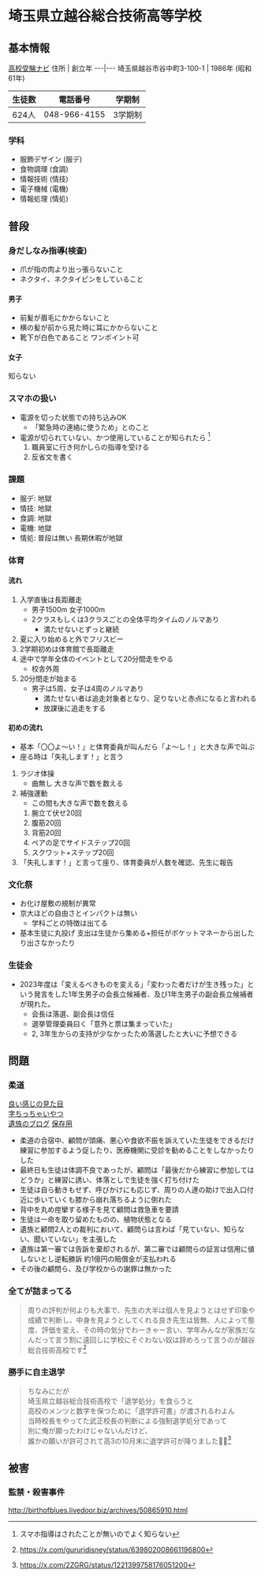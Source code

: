 # 埼玉県立越谷総合技術高等学校
## 基本情報
[高校受験ナビ](https://saitama-np-jukennavi.com/school/%e7%9c%8c%e7%ab%8b%e8%b6%8a%e8%b0%b7%e7%b7%8f%e5%90%88%e6%8a%80%e8%a1%93%e9%ab%98%e6%a0%a1/)
住所 | 創立年
---|---
埼玉県越谷市谷中町3-100-1 | 1986年 (昭和61年)

生徒数 | 電話番号 | 学期制
---|---|---
624人 | 048-966-4155 | 3学期制

### 学科
- 服飾デザイン (服デ)
- 食物調理 (食調)
- 情報技術 (情技)
- 電子機械 (電機)
- 情報処理 (情処)

## 普段
### 身だしなみ指導(検査)
- 爪が指の肉より出っ張らないこと
- ネクタイ、ネクタイピンをしていること
#### 男子
- 前髪が眉毛にかからないこと
- 横の髪が前から見た時に耳にかからないこと
- 靴下が白色であること ワンポイント可
#### 女子
知らない
### スマホの扱い
- 電源を切った状態での持ち込みOK
  - 「緊急時の連絡に使うため」とのこと
- 電源が切られていない、かつ使用していることが知られたら [^1]
  1. 職員室に行き何かしらの指導を受ける
  2. 反省文を書く
### 課題
- 服デ: 地獄
- 情技: 地獄
- 食調: 地獄
- 電機: 地獄
- 情処: 普段は無い 長期休暇が地獄
### 体育
#### 流れ
1. 入学直後は長距離走
   - 男子1500m 女子1000m
   - 2クラスもしくは3クラスごとの全体平均タイムのノルマあり
     - 満たせないとずっと継続
2. 夏に入り始めると外でフリスビー
3. 2学期初めは体育館で長距離走
4. 途中で学年全体のイベントとして20分間走をやる
   - 校舎外周
5. 20分間走が始まる
   - 男子は5周、女子は4周のノルマあり
     - 満たせない者は追走対象者となり、足りないと赤点になると言われる
     - 放課後に追走をする
#### 初めの流れ
- 基本「〇〇よ〜い！」と体育委員が叫んだら「よ〜し！」と大きな声で叫ぶ
- 座る時は「失礼します！」と言う
1. ラジオ体操
   - 曲無し 大きな声で数を数える
2. 補強運動
   - この間も大きな声で数を数える
   1. 腕立て伏せ20回
   2. 腹筋20回
   3. 背筋20回
   4. ペアの足でサイドステップ20回
   5. スクワット+ステップ20回
3. 「失礼します！」と言って座り、体育委員が人数を確認、先生に報告
### 文化祭
- お化け屋敷の規制が異常
- 京大ほどの自由さとインパクトは無い
  - 学科ごとの特徴は出てる
- 基本生徒に丸投げ 支出は生徒から集める+担任がポケットマネーから出したり出さなかったり
### 生徒会
- 2023年度は「変えるべきものを変える」「変わった者だけが生き残った」という発言をした1年生男子の会長立候補者、及び1年生男子の副会長立候補者が現れた。
  - 会長は落選、副会長は信任
  - 選挙管理委員曰く「意外と票は集まっていた」
  - 2, 3年生からの支持が少なかったため落選したと大いに予想できる

## 問題
### 柔道
[良い感じの見た目](https://kumaben.com/judo13)  
[字ちっちゃいやつ](https://www.jca.apc.org/praca/takeda/number4S/S020731.html)  
[遺族のブログ](http://blog.livedoor.jp/sai0918/archives/51338576.html) [保存用](./ksg-izoku.md)

- 柔道の合宿中、顧問が頭痛、悪心や食欲不振を訴えていた生徒をできるだけ練習に参加するよう促したり、医療機関に受診を勧めることをしなかったりした
- 最終日も生徒は体調不良であったが、顧問は「最後だから練習に参加してはどうか」と練習に誘い、体落としで生徒を強く打ち付けた
- 生徒は自ら動きもせず、呼びかけにも応じず、周りの人達の助けで出入口付近に歩いていくも膝から崩れ落ちるように倒れた
- 背中を丸め痙攣する様子を見て顧問は救急車を要請
- 生徒は一命を取り留めたものの、植物状態となる
- 遺族と顧問2人との裁判において、顧問らは言わば「見ていない、知らない、聞いていない」を主張した
- 遺族は第一審では告訴を棄却されるが、第二審では顧問らの証言は信用に値しないとし逆転勝訴 約1億円の賠償金が支払われる
- その後の顧問ら、及び学校からの謝罪は無かった

### 全てが詰まってる
> 周りの評判が何よりも大事で、先生の大半は個人を見ようとはせず印象や成績で判断し、中身を見ようとしてくれる良き先生は皆無、人によって態度、評価を変え、その時の気分でわーきゃー言い、学年みんなが家族だなんだって言う割に遠回しに学校にそぐわない奴は辞めろって言うのが越谷総合技術高校です[^2]

### 勝手に自主退学
> ちなみにだが  
埼玉県立越谷総合技術高校で「退学処分」を食らうと  
高校のメンツと数字を保つために「退学許可書」が渡されるわよん  
当時校長をやってた武正校長の判断による強制退学処分であって  
別に俺が願ったわけじゃないんだけど、  
誰かの願いが許可されて高3の10月末に退学許可が降りました🏫😇[^3]

## 被害
### 監禁・殺害事件
http://birthofblues.livedoor.biz/archives/50865910.html

[^1]: スマホ指導はされたことが無いのでよく知らない
[^2]: https://x.com/gururidisney/status/639802008661196800
[^3]: https://x.com/2ZGRG/status/1221399758176051200
